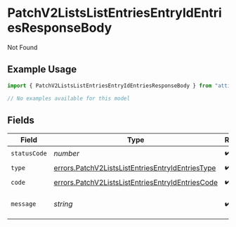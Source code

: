 # PatchV2ListsListEntriesEntryIdEntriesResponseBody

Not Found

## Example Usage

```typescript
import { PatchV2ListsListEntriesEntryIdEntriesResponseBody } from "attio-js/models/errors";

// No examples available for this model
```

## Fields

| Field                                                                                                                | Type                                                                                                                 | Required                                                                                                             | Description                                                                                                          | Example                                                                                                              |
| -------------------------------------------------------------------------------------------------------------------- | -------------------------------------------------------------------------------------------------------------------- | -------------------------------------------------------------------------------------------------------------------- | -------------------------------------------------------------------------------------------------------------------- | -------------------------------------------------------------------------------------------------------------------- |
| `statusCode`                                                                                                         | *number*                                                                                                             | :heavy_check_mark:                                                                                                   | N/A                                                                                                                  |                                                                                                                      |
| `type`                                                                                                               | [errors.PatchV2ListsListEntriesEntryIdEntriesType](../../models/errors/patchv2listslistentriesentryidentriestype.md) | :heavy_check_mark:                                                                                                   | N/A                                                                                                                  |                                                                                                                      |
| `code`                                                                                                               | [errors.PatchV2ListsListEntriesEntryIdEntriesCode](../../models/errors/patchv2listslistentriesentryidentriescode.md) | :heavy_check_mark:                                                                                                   | N/A                                                                                                                  |                                                                                                                      |
| `message`                                                                                                            | *string*                                                                                                             | :heavy_check_mark:                                                                                                   | N/A                                                                                                                  | List with slug/ID "enterprise_sales" not found.                                                                      |